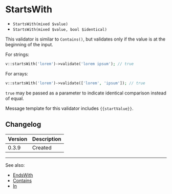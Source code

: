 # StartsWith

- `StartsWith(mixed $value)`
- `StartsWith(mixed $value, bool $identical)`

This validator is similar to `Contains()`, but validates
only if the value is at the beginning of the input.

For strings:

```php
v::startsWith('lorem')->validate('lorem ipsum'); // true
```

For arrays:

```php
v::startsWith('lorem')->validate(['lorem', 'ipsum']); // true
```

`true` may be passed as a parameter to indicate identical comparison
instead of equal.

Message template for this validator includes `{{startValue}}`.

## Changelog

Version | Description
--------|-------------
  0.3.9 | Created

***
See also:

- [EndsWith](EndsWith.md)
- [Contains](Contains.md)
- [In](In.md)
